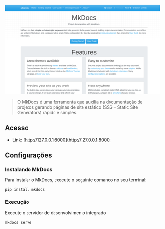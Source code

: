 ![](image_mkdocs.png)

> O MkDocs é uma ferramenta que auxilia na documentação de projetos gerando  páginas de site estático (SSG – Static Site Generators) rápido e simples.

## Acesso

- Link: [http://127.0.0.1:8000](http://127.0.0.1:8000)

## Configurações

### Instalando MkDocs

Para instalar o MkDocs, execute o seguinte comando no seu terminal:

```bash
pip install mkdocs
```

### Execução

Execute o servidor de desenvolvimento integrado

```bash
mkdocs serve
```
